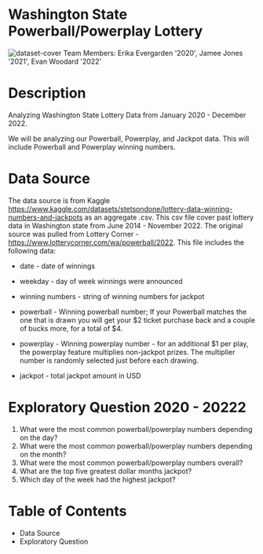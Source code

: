 # Washington State Powerball/Powerplay Lottery
![dataset-cover](https://github.com/JLaydeJ/Project_1/assets/134284646/e583b49c-6df9-4bcf-8795-a2c9f5b2953f)
Team Members: Erika Evergarden '2020', Jamee Jones '2021', Evan Woodard '2022'

# Description
Analyzing Washington State Lottery Data from January 2020 - December 2022. 




 We will be analyzing our Powerball, Powerplay, and Jackpot data. This will include Powerball and Powerplay winning numbers.  

# Data Source
The data source is from Kaggle https://www.kaggle.com/datasets/stetsondone/lottery-data-winning-numbers-and-jackpots as an aggregate .csv. This csv file cover past lottery data in Washington state from June 2014 - November 2022. The original source was pulled from Lottery Corner - https://www.lotterycorner.com/wa/powerball/2022. This file includes the following data: 

- date - date of winnings

- weekday - day of week winnings were announced

- winning numbers - string of winning numbers for jackpot

- powerball - Winning powerball number; If your Powerball matches the one that is drawn you will get your $2 ticket purchase back and a couple of bucks more, for a total of $4.

- powerplay - Winning powerplay number - for an additional $1 per play, the powerplay feature multiplies non-jackpot prizes. The multiplier number is randomly selected just before each drawing.

- jackpot - total jackpot amount in USD

# Exploratory Question 2020 - 20222
1. What were the most common powerball/powerplay numbers depending on the day?
2. What were the most common powerball/powerplay numbers depending on the month?
3. What were the most common powerball/powerplay numbers overall?
4. What are the top five greatest dollar months jackpot?
5. Which day of the week had the highest jackpot? 




# Table of Contents
- Data Source
- Exploratory Question
